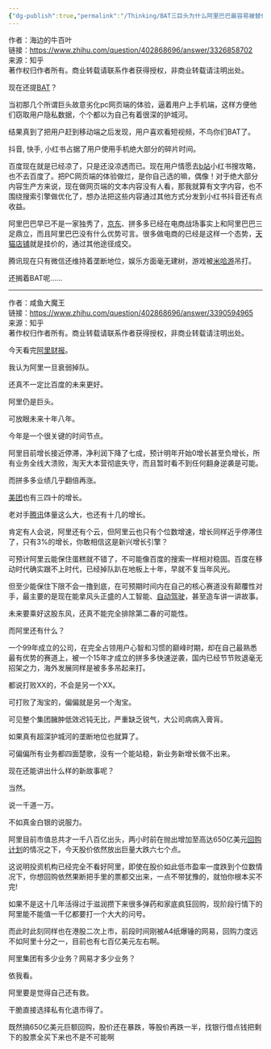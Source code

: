 ```yaml
---
{"dg-publish":true,"permalink":"/Thinking/BAT三巨头为什么阿里巴巴最容易被替代？/","noteIcon":"","created":"2025-03-06T21:28:25.984+08:00"}
---
```


作者：海边的牛百叶  
链接：https://www.zhihu.com/question/402868696/answer/3326858702  
来源：知乎  
著作权归作者所有。商业转载请联系作者获得授权，非商业转载请注明出处。

现在还提[BAT](https://zhida.zhihu.com/search?content_id=634962041&content_type=Answer&match_order=1&q=BAT&zhida_source=entity)？


当初那几个所谓巨头故意劣化pc网页端的体验，逼着用户上手机端，这样方便他们窃取用户隐私数据，个个都以为自己有着很深的护城河。

结果真到了把用户赶到移动端之后发现，用户喜欢看短视频，不鸟你们BAT了。

抖音, 快手, 小红书占据了用户使用手机绝大部分的碎片时间。

百度现在就是已经凉了，只是还没凉透而已。现在用户情愿去[b站](https://zhida.zhihu.com/search?content_id=634962041&content_type=Answer&match_order=1&q=b%E7%AB%99&zhida_source=entity)小红书搜攻略，也不去百度了。把PC网页端的体验做烂，是你自己选的嘛，偶像！对于绝大部分内容生产方来说，现在做网页端的文本内容没有人看，那我就算有文字内容，也不围绕搜索引擎做优化了，想办法把这些内容通过其他方式分发到小红书抖音还有点收益。

阿里巴巴早已不是一家独秀了，[京东](https://zhida.zhihu.com/search?content_id=634962041&content_type=Answer&match_order=1&q=%E4%BA%AC%E4%B8%9C&zhida_source=entity)、拼多多已经在电商战场事实上和阿里巴巴三足鼎立，而且阿里巴巴没有什么优势可言。很多做电商的已经是这样一个态势，[天猫店铺](https://zhida.zhihu.com/search?content_id=634962041&content_type=Answer&match_order=1&q=%E5%A4%A9%E7%8C%AB%E5%BA%97%E9%93%BA&zhida_source=entity)就是挂价的，通过其他途径成交。

腾讯现在只有微信还维持着垄断地位，娱乐方面毫无建树，游戏被[米哈游](https://zhida.zhihu.com/search?content_id=634962041&content_type=Answer&match_order=1&q=%E7%B1%B3%E5%93%88%E6%B8%B8&zhida_source=entity)吊打。

还搁着BAT呢……

  
  


---
作者：咸鱼大魔王  
链接：https://www.zhihu.com/question/402868696/answer/3390594965  
来源：知乎  
著作权归作者所有。商业转载请联系作者获得授权，非商业转载请注明出处。  
  

今天看完[阿里财报](https://zhida.zhihu.com/search?content_id=646548704&content_type=Answer&match_order=1&q=%E9%98%BF%E9%87%8C%E8%B4%A2%E6%8A%A5&zhida_source=entity)。

我认为阿里一旦衰弱掉队。

还真不一定比百度的未来更好。

阿里仍是巨头。

可放眼未来十年八年。

今年是一个很关键的时间节点。

阿里目前增长接近停滞，净利润下降了七成，预计明年开始0增长甚至负增长，所有业务全线大溃败，淘天大本营彻底失守，而且暂时看不到任何翻身逆袭是可能。

而拼多多业绩几乎翻倍再涨。

[美团](https://zhida.zhihu.com/search?content_id=646548704&content_type=Answer&match_order=1&q=%E7%BE%8E%E5%9B%A2&zhida_source=entity)也有三四十的增长。

老对手[腾讯](https://zhida.zhihu.com/search?content_id=646548704&content_type=Answer&match_order=1&q=%E8%85%BE%E8%AE%AF&zhida_source=entity)体量这么大，也还有十几的增长。

肯定有人会说，阿里还有个云，但阿里云也只有个位数增速，增长同样近乎停滞住了，只有3%的增长，你敢相信这是新兴增长引擎？

可预计阿里云能保住蛋糕就不错了，不可能像百度的搜索一样相对稳固。百度在移动时代确实跟不上时代，已经掉队趴在地板上十年，早就不复当年风光。

但至少能保住下限不会一撸到底，在可预期时间内在自己的核心赛道没有颠覆性对手，最主要的是现在能拿风头正盛的人工智能、[自动驾驶](https://zhida.zhihu.com/search?content_id=646548704&content_type=Answer&match_order=1&q=%E8%87%AA%E5%8A%A8%E9%A9%BE%E9%A9%B6&zhida_source=entity)，甚至造车讲一讲故事。

未来要乘好这股东风，还真不能完全排除第二春的可能性。

而阿里还有什么？

一个99年成立的公司，在完全占领用户心智和习惯的巅峰时期，却在自己最熟悉最有优势的赛道上，被一个15年才成立的拼多多快速逆袭，国内已经节节败退毫无招架之力，海外发展同样是被多多吊起来打。

都说打败XX的，不会是另一个XX。

可打败了淘宝的，偏偏就是另一个淘宝。

可见整个集团臃肿低效迟钝无比，严重缺乏锐气，大公司病病入膏肓。

如果真有超深护城河的垄断地位也就算了。

可偏偏所有业务都四面楚歌，没有一个能站稳，新业务新增长做不出来。

现在还能讲出什么样的新故事呢？

当然。

说一千道一万。

不如真金白银的说服力。

阿里目前市值总共才一千八百亿出头，两小时前在抛出增加至高达650亿美元[回购计划](https://zhida.zhihu.com/search?content_id=646548704&content_type=Answer&match_order=1&q=%E5%9B%9E%E8%B4%AD%E8%AE%A1%E5%88%92&zhida_source=entity)的情况之下，今天股价依然放出巨量大跌六七个点。

这说明投资机构已经完全不看好阿里，即使在股价如此低市盈率一度跌到个位数情况下，你想回购依然果断把手里的票都交出来，一点不带犹豫的，就怕你根本买不完!

如果不是这十几年活得过于滋润攒下来很多弹药和家底疯狂回购，现阶段行情下的阿里能不能值一千亿都要打一个大大的问号。

而此时此刻同样也在港股二次上市，前段时间刚被A4纸爆锤的网易，回购力度远不如阿里十分之一，目前也有七百亿美元左右啊。

阿里集团有多少业务？网易才多少业务？

依我看。

阿里要是觉得自己还有救。

干脆直接选择私有化退市得了。

既然搞650亿美元巨额回购，股价还在暴跌，等股价再跌一半，找银行借点钱把剩下的股票全买下来也不是不可能啊